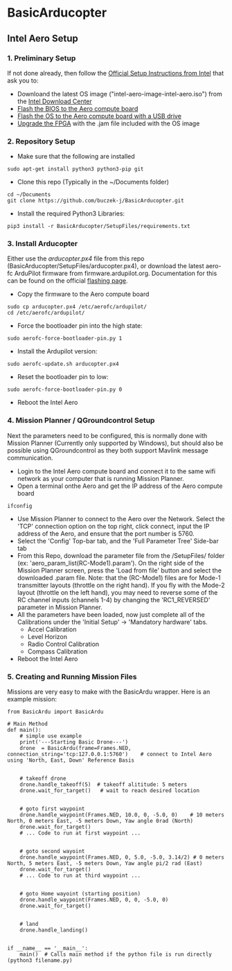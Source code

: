 # BasicArducopter

## Intel Aero Setup

### 1. Preliminary Setup
If not done already, then follow the [Official Setup Instructions from Intel](https://github.com/intel-aero/meta-intel-aero/wiki/02-Initial-setup) that ask you to:
* Downloand the latest OS image ("intel-aero-image-intel-aero.iso") from the [Intel Download Center](https://downloadcenter.intel.com/download/26500/UAV-installation-files-for-Intel-Aero-Platform)
* [Flash the BIOS to the Aero compute board](https://github.com/intel-aero/meta-intel-aero/wiki/02-Initial-setup#flashing-the-bios)
* [Flash the OS to the Aero compute board with a USB drive](https://github.com/intel-aero/meta-intel-aero/wiki/02-Initial-setup#flash-intel-aero-linux-distribution)
* [Upgrade the FPGA](https://github.com/intel-aero/meta-intel-aero/wiki/02-Initial-setup#flashing-the-fpga) with the .jam file included with the OS image

### 2. Repository Setup
* Make sure that the following are installed 
```
sudo apt-get install python3 python3-pip git
```
 
 * Clone this repo (Typically in the ~/Documents folder)
 ```
 cd ~/Documents
 git clone https://github.com/buczek-j/BasicArducopter.git
 ```

 * Install the required Python3 Libraries:
 ```
 pip3 install -r BasicArducopter/SetupFiles/requirements.txt
 ```

### 3. Install Arducopter
Either use the _arducopter.px4_ file from this repo (BasicArducopter/SetupFiles/arducopter.px4), or download the latest aero-fc ArduPilot firmware from firmware.ardupilot.org. Documentation for this can be found on the official [flashing page](https://github.com/intel-aero/meta-intel-aero/wiki/02-Initial-setup#flashing-the-flight-controller-rtf-only). 
* Copy the firmware to the Aero compute board
```
sudo cp arducopter.px4 /etc/aerofc/ardupilot/
cd /etc/aerofc/ardupilot/
```

* Force the bootloader pin into the high state:
```
sudo aerofc-force-bootloader-pin.py 1
```

* Install the Ardupilot version:
```
sudo aerofc-update.sh arducopter.px4
```

* Reset the bootloader pin to low:
```
sudo aerofc-force-bootloader-pin.py 0
```
* Reboot the Intel Aero

### 4. Mission Planner / QGroundcontrol Setup
Next the parameters need to be configured, this is normally done with Mission Planner (Currently only supported by Windows), but should also be possible using QGroundcontrol as they both support Mavlink message communication.
* Login to the Intel Aero compute board and connect it to the same wifi network as your computer that is running Mission Planner. 
* Open a terminal onthe Aero and get the IP address of the Aero compute board
```
ifconfig
```
* Use Mission Planner to connect to the Aero over the Network. Select the 'TCP' connection option on the top right, click connect, input the IP address of the Aero, and ensure that the port number is 5760.
* Select the 'Config' Top-bar tab, and the 'Full Parameter Tree' Side-bar tab
* From this Repo, download the parameter file from the /SetupFiles/ folder (ex: 'aero_param_list(RC-Mode1).param'). On the right side of the Mission Planner screen, press the 'Load from file' button and select the downloaded .param file. Note: that the (RC-Mode1) files are for Mode-1 transmitter layouts (throttle on the right hand). If you fly with the Mode-2 layout (throttle on the left hand), you may need to reverse some of the RC channel inputs (channels 1-4) by changing the 'RC1_REVERSED' parameter in Mission Planner.
* All the parameters have been loaded, now just complete all of the Calibrations under the 'Initial Setup' -> 'Mandatory hardware' tabs.
    * Accel Calibration
    * Level Horizon 
    * Radio Control Calibration
    * Compass Calibration
* Reboot the Intel Aero

### 5. Creating and Running Mission Files
Missions are very easy to make with the BasicArdu wrapper. Here is an example mission:
```
from BasicArdu import BasicArdu

# Main Method
def main():
    # simple use example
    print('---Starting Basic Drone---')
    drone  = BasicArdu(frame=Frames.NED, connection_string='tcp:127.0.0.1:5760')    # connect to Intel Aero using 'North, East, Down' Reference Basis


    # takeoff drone
    drone.handle_takeoff(5)  # takeoff alititude: 5 meters
    drone.wait_for_target()   # wait to reach desired location

    
    # goto first waypoint
    drone.handle_waypoint(Frames.NED, 10.0, 0, -5.0, 0)    # 10 meters North, 0 meters East, -5 meters Down, Yaw angle 0rad (North) 
    drone.wait_for_target()
    # ... Code to run at first waypoint ...


    # goto second wayoint
    drone.handle_waypoint(Frames.NED, 0, 5.0, -5.0, 3.14/2) # 0 meters North, 5 meters East, -5 meters Down, Yaw angle pi/2 rad (East)
    drone.wait_for_target()
    # ... Code to run at third waypoint ...


    # goto Home wayoint (starting position)
    drone.handle_waypoint(Frames.NED, 0, 0, -5.0, 0)
    drone.wait_for_target()
    

    # land
    drone.handle_landing()
    

if __name__ == '__main__':
    main()  # Calls main method if the python file is run directly (python3 filename.py)
```